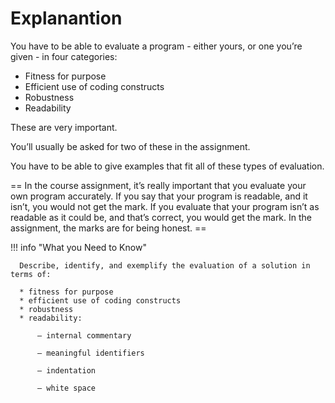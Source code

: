 # Explanantion

You have to be able to evaluate a program - either yours, or one you’re given - in four categories:

* Fitness for purpose
* Efficient use of coding constructs
* Robustness
* Readability

These are very important. 

You’ll usually be asked for two of these in the assignment. 

You have to be able to give examples that fit all of these types of evaluation.

== In the course assignment, it’s really important that you evaluate your own program accurately. If you say that your program is readable, and it isn’t, you would not get the mark. If you evaluate that your program isn’t as readable as it could be, and that’s correct, you would get the mark. In the assignment, the marks are for being honest. ==

!!! info "What you Need to Know"
      
      Describe, identify, and exemplify the evaluation of a solution in terms of:
      
      * fitness for purpose
      * efficient use of coding constructs
      * robustness
      * readability:
      
          — internal commentary
          
          — meaningful identifiers
          
          — indentation
          
          — white space
